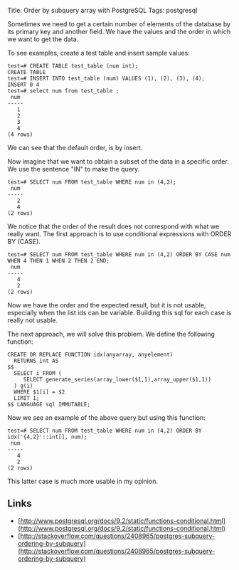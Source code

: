 Title: Order by subquery array with PostgreSQL
Tags: postgresql

Sometimes we need to get a certain number of elements of the database
by its primary key and another field. We have the values and the order
in which we want to get the data.

To see examples, create a test table and insert sample values:

```psql
test=# CREATE TABLE test_table (num int);
CREATE TABLE
test=# INSERT INTO test_table (num) VALUES (1), (2), (3), (4);
INSERT 0 4
test=# select num from test_table ;
 num
-----
   1
   2
   3
   4
(4 rows)
```

We can see that the default order, is by insert.

Now imagine that we want to obtain a subset of the data in a specific
order. We use the sentence "IN" to make the query.

```psql
test=# SELECT num FROM test_table WHERE num in (4,2);
 num 
-----
   2
   4
(2 rows)
```

We notice that the order of the result does not correspond with what
we really want. The first approach is to use conditional expressions
with ORDER BY (CASE).

```psql
test=# SELECT num FROM test_table WHERE num in (4,2) ORDER BY CASE num WHEN 4 THEN 1 WHEN 2 THEN 2 END;
 num 
-----
   4
   2
(2 rows)
```

Now we have the order and the expected result, but it is not usable,
especially when the list ids can be variable. Building this sql for
each case is really not usable.

The next approach, we will solve this problem. We define the following
function:

```postgresql
CREATE OR REPLACE FUNCTION idx(anyarray, anyelement)
  RETURNS int AS
$$
  SELECT i FROM (
     SELECT generate_series(array_lower($1,1),array_upper($1,1))
  ) g(i)
  WHERE $1[i] = $2
  LIMIT 1;
$$ LANGUAGE sql IMMUTABLE;
```

Now we see an example of the above query but using this function:


```psql
test=# SELECT num FROM test_table WHERE num in (4,2) ORDER BY idx('{4,2}'::int[], num);
 num 
-----
   4
   2
(2 rows)
```

This latter case is much more usable in my opinion.

Links
-----

* [http://www.postgresql.org/docs/9.2/static/functions-conditional.html](http://www.postgresql.org/docs/9.2/static/functions-conditional.html)
* [http://stackoverflow.com/questions/2408965/postgres-subquery-ordering-by-subquery](http://stackoverflow.com/questions/2408965/postgres-subquery-ordering-by-subquery)
